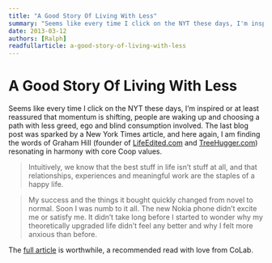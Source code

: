 ```yaml
---
title: "A Good Story Of Living With Less"
summary: "Seems like every time I click on the NYT these days, I'm inspired or at least reassured that momentum is shifting, people are waking up and choosing a path with less greed, ego and blind consumption involved."
date: 2013-03-12
authors: [Ralph]
readfullarticle: a-good-story-of-living-with-less
---
```


# A Good Story Of Living With Less

Seems like every time I click on the NYT these days, I’m inspired or at least reassured that momentum is shifting, people are waking up and choosing a path with less greed, ego and blind consumption involved. The last blog post was sparked by a New York Times article, and here again, I am finding the words of Graham Hill (founder of [LifeEdited.com](http://www.lifeedited.com/) and [TreeHugger.com](http://www.treehugger.com/)) resonating in harmony with core Coop values.

> Intuitively, we know that the best stuff in life isn’t stuff at all, and that relationships, experiences and meaningful work are the staples of a happy life.

> My success and the things it bought quickly changed from novel to normal. Soon I was numb to it all. The new Nokia phone didn’t excite me or satisfy me. It didn’t take long before I started to wonder why my theoretically upgraded life didn’t feel any better and why I felt more anxious than before.

The [full article](http://www.nytimes.com/2013/03/10/opinion/sunday/living-with-less-a-lot-less.html?pagewanted=all) is worthwhile, a recommended read with love from CoLab.
